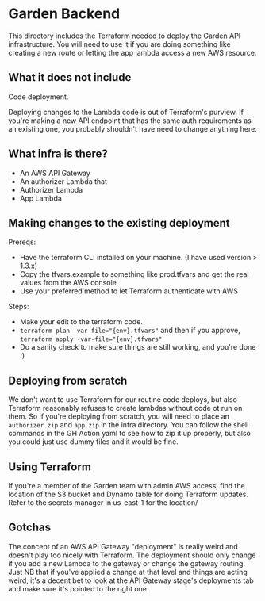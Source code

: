 # Garden Backend

This directory includes the Terraform needed to deploy the Garden API infrastructure. 
You will need to use it if you are doing something like creating a new route or letting the app lambda access a new AWS resource.

## What it does not include

Code deployment.

Deploying changes to the Lambda code is out of Terraform's purview. 
If you're making a new API endpoint that has the same auth requirements as an existing one, you probably shouldn't have need to change anything here.

## What infra is there?

- An AWS API Gateway
- An authorizer Lambda that 
- Authorizer Lambda
- App Lambda

## Making changes to the existing deployment

Prereqs:
- Have the terraform CLI installed on your machine. (I have used version > 1.3.x)
- Copy the tfvars.example to something like prod.tfvars and get the real values from the AWS console
- Use your preferred method to let Terraform authenticate with AWS

Steps:
- Make your edit to the terraform code.
- `terraform plan -var-file="{env}.tfvars"` and then if you approve, `terraform apply -var-file="{env}.tfvars"`
- Do a sanity check to make sure things are still working, and you're done :)

## Deploying from scratch

We don't want to use Terraform for our routine code deploys, but also Terraform reasonably refuses to create lambdas without code ot run on them.
So if you're deploying from scratch, you will need to place an `authorizer.zip` and `app.zip` in the infra directory.
You can follow the shell commands in the GH Action yaml to see how to zip it up properly, but also you could just use dummy files and it would be fine.

## Using Terraform

If you're a member of the Garden team with admin AWS access, find the location of the S3 bucket and Dynamo table for doing Terraform updates. 
Refer to the secrets manager in us-east-1 for the location/

## Gotchas

The concept of an AWS API Gateway "deployment" is really weird and doesn't play too nicely with Terraform. 
The deployment should only change if you add a new Lambda to the gateway or change the gateway routing. 
Just NB that if you've applied a change at that level and things are acting weird, it's a decent bet to look at the API Gateway stage's deployments tab and make sure it's pointed to the right one.